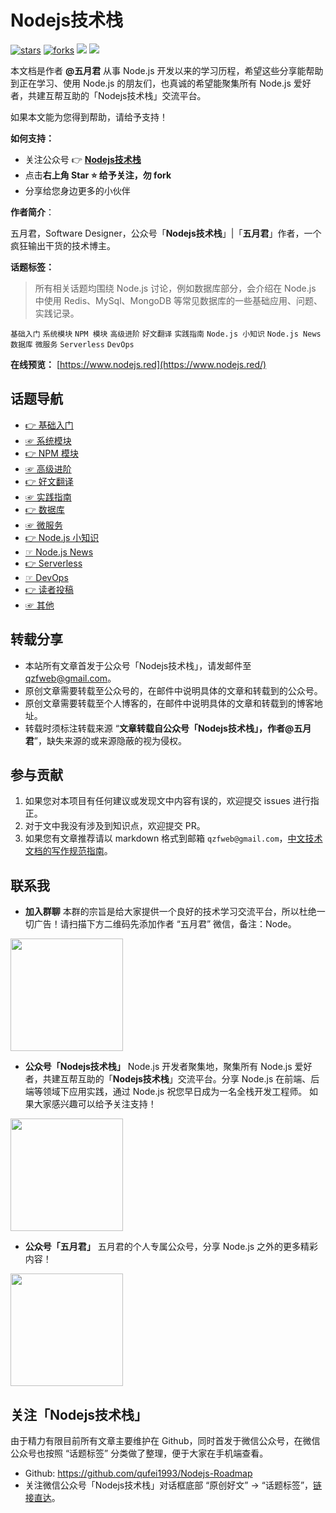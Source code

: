 # Nodejs技术栈

[![stars](https://badgen.net/github/stars/qufei1993/Nodejs-Roadmap?icon=github&color=4ab8a1)](https://github.com/qufei1993/Nodejs-Roadmap) [![forks](https://badgen.net/github/forks/qufei1993/Nodejs-Roadmap?icon=github&color=4ab8a1)](https://github.com/qufei1993/Nodejs-Roadmap) [<img src="https://img.shields.io/static/v1.svg?label=%E6%85%95%E8%AF%BE&message=7k%20stars&color=ef151f">](https://www.imooc.com/u/2667395) [<img src="https://img.shields.io/badge/%E5%BE%AE%E4%BF%A1-%E5%85%AC%E4%BC%97%E5%8F%B7-brightgreen">](https://nodejsred.oss-cn-shanghai.aliyuncs.com/node_roadmap_wx.jpg?x-oss-process=style/may)

本文档是作者 **@五月君** 从事 Node.js 开发以来的学习历程，希望这些分享能帮助到正在学习、使用 Node.js 的朋友们，也真诚的希望能聚集所有 Node.js 爱好者，共建互帮互助的「Nodejs技术栈」交流平台。

如果本文能为您得到帮助，请给予支持！

**如何支持：**
- 关注公众号 👉 [**Nodejs技术栈**](https://nodejsred.oss-cn-shanghai.aliyuncs.com/node_roadmap_wx.jpg?x-oss-process=style/may)
- 点击**右上角 Star :star: 给予关注，勿 fork**
- 分享给您身边更多的小伙伴

**作者简介**：

五月君，Software Designer，公众号「**Nodejs技术栈**」|「**五月君**」作者，一个疯狂输出干货的技术博主。

**话题标签：**

> 所有相关话题均围绕 Node.js 讨论，例如数据库部分，会介绍在 Node.js 中使用 Redis、MySql、MongoDB 等常见数据库的一些基础应用、问题、实践记录。

`基础入门` `系统模块` `NPM 模块` `高级进阶` `好文翻译` `实践指南` `Node.js 小知识` `Node.js News` `数据库` `微服务`  `Serverless` `DevOps`

**在线预览：** [https://www.nodejs.red](https://www.nodejs.red/)

## 话题导航

* [👉 基础入门](https://mp.weixin.qq.com/mp/appmsgalbum?__biz=MzIyNDU2NTc5Mw==&action=getalbum&album_id=1414786917090328577#wechat_redirect)
* [☞ 系统模块](https://mp.weixin.qq.com/mp/appmsgalbum?__biz=MzIyNDU2NTc5Mw==&action=getalbum&album_id=1486329730575450113#wechat_redirect)
* [👉 NPM 模块](https://mp.weixin.qq.com/mp/appmsgalbum?__biz=MzIyNDU2NTc5Mw==&action=getalbum&album_id=1825586897415389186#wechat_redirect)
* [ ☞ 高级进阶](https://mp.weixin.qq.com/mp/appmsgalbum?__biz=MzIyNDU2NTc5Mw==&action=getalbum&album_id=1608785177588088833#wechat_redirect)
* [👉 好文翻译](https://mp.weixin.qq.com/mp/appmsgalbum?__biz=MzIyNDU2NTc5Mw==&action=getalbum&album_id=1608785177621643272#wechat_redirect)
* [☞ 实践指南](https://mp.weixin.qq.com/mp/appmsgalbum?__biz=MzIyNDU2NTc5Mw==&action=getalbum&album_id=1658785795345825795#wechat_redirect)
* [👉 数据库](https://mp.weixin.qq.com/mp/appmsgalbum?__biz=MzIyNDU2NTc5Mw==&action=getalbum&album_id=1971342491291303937#wechat_redirect)
* [☞ 微服务](https://mp.weixin.qq.com/mp/appmsgalbum?__biz=MzIyNDU2NTc5Mw==&action=getalbum&album_id=1971387968787398659#wechat_redirect)
* [👉 Node.js 小知识](https://mp.weixin.qq.com/mp/appmsgalbum?__biz=MzIyNDU2NTc5Mw==&action=getalbum&album_id=1679118121804054530#wechat_redirect)
* [☞ Node.js News](https://mp.weixin.qq.com/mp/appmsgalbum?__biz=MzIyNDU2NTc5Mw==&action=getalbum&album_id=1971370235941175298#wechat_redirect)
* [👉 Serverless](https://mp.weixin.qq.com/mp/appmsgalbum?__biz=MzIyNDU2NTc5Mw==&action=getalbum&album_id=1971405184928923651#wechat_redirect)
* [☞ DevOps](https://mp.weixin.qq.com/mp/appmsgalbum?__biz=MzIyNDU2NTc5Mw==&action=getalbum&album_id=1831406119311720449#wechat_redirect)
* [👉 读者投稿](https://mp.weixin.qq.com/mp/appmsgalbum?__biz=MzIyNDU2NTc5Mw==&action=getalbum&album_id=1971364760327634945#wechat_redirect)
* [☞ 其他](/other/about-us.md)

## 转载分享

* 本站所有文章首发于公众号「Nodejs技术栈」，请发邮件至 qzfweb@gmail.com。
* 原创文章需要转载至公众号的，在邮件中说明具体的文章和转载到的公众号。
* 原创文章需要转载至个人博客的，在邮件中说明具体的文章和转载到的博客地址。
* 转载时须标注转载来源 “**文章转载自公众号「Nodejs技术栈」，作者@五月君**”，缺失来源的或来源隐蔽的视为侵权。

## 参与贡献

1. 如果您对本项目有任何建议或发现文中内容有误的，欢迎提交 issues 进行指正。
2. 对于文中我没有涉及到知识点，欢迎提交 PR。
3. 如果您有文章推荐请以 markdown 格式到邮箱 `qzfweb@gmail.com`，[中文技术文档的写作规范指南](https://github.com/ruanyf/document-style-guide)。

## 联系我

- **加入群聊**
本群的宗旨是给大家提供一个良好的技术学习交流平台，所以杜绝一切广告！请扫描下方二维码先添加作者 “五月君” 微信，备注：Node。
<img src="https://nodejsred.oss-cn-shanghai.aliyuncs.com/wx.jpeg?x-oss-process=style/may" width="180" height="180"/>

- **公众号「Nodejs技术栈」**
Node.js 开发者聚集地，聚集所有 Node.js 爱好者，共建互帮互助的「**Nodejs技术栈**」交流平台。分享 Node.js 在前端、后端等领域下应用实践，通过 Node.js 祝您早日成为一名全栈开发工程师。 如果大家感兴趣可以给予关注支持！
<img src="https://nodejsred.oss-cn-shanghai.aliyuncs.com/node_roadmap_wx.jpg?x-oss-process=style/may" width="180" height="180"/>

- **公众号「五月君」**
五月君的个人专属公众号，分享 Node.js 之外的更多精彩内容！
<img src="https://qufei1993.oss-cn-beijing.aliyuncs.com/codingmay/wx/account" width="180" height="180"/>

## 关注「Nodejs技术栈」

由于精力有限目前所有文章主要维护在 Github，同时首发于微信公众号，在微信公众号也按照 “话题标签” 分类做了整理，便于大家在手机端查看。

* Github: https://github.com/qufei1993/Nodejs-Roadmap
* 关注微信公众号「Nodejs技术栈」对话框底部 “原创好文” -> “话题标签”，[链接直达](http://mp.weixin.qq.com/s?__biz=MzIyNDU2NTc5Mw==&mid=100012388&idx=1&sn=97fc192f6d61c0b50a84e966a3a0e949&chksm=680fbe2a5f78373cfc21ab1d1a95e8d4f78f24066c3d5a612e1a3e388bfef9890230037446f5#rd)。